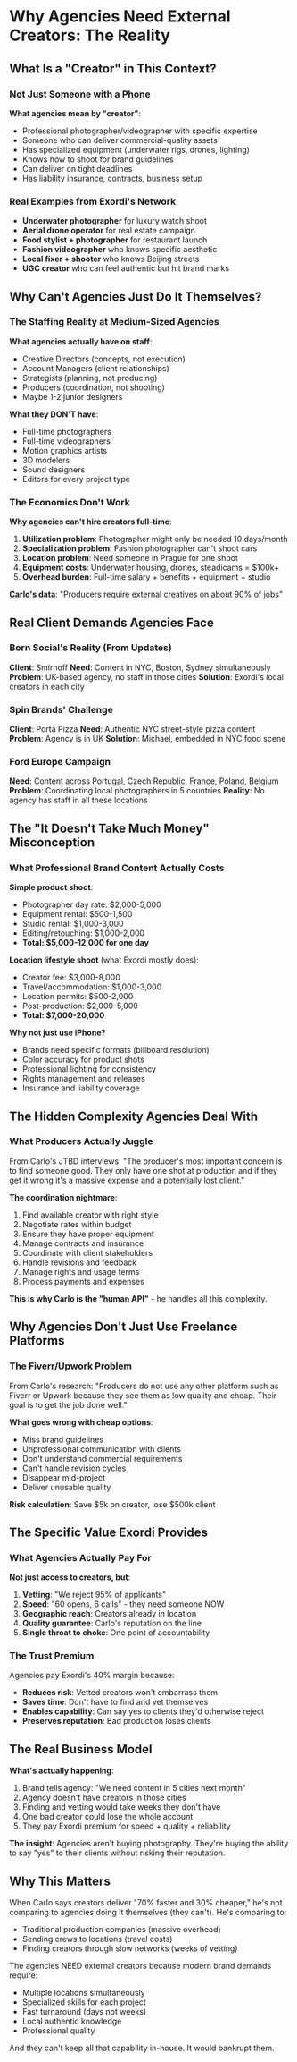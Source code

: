 # Why Agencies Need External Creators: The Reality

## What Is a "Creator" in This Context?

### Not Just Someone with a Phone
**What agencies mean by "creator"**:
- Professional photographer/videographer with specific expertise
- Someone who can deliver commercial-quality assets
- Has specialized equipment (underwater rigs, drones, lighting)
- Knows how to shoot for brand guidelines
- Can deliver on tight deadlines
- Has liability insurance, contracts, business setup

### Real Examples from Exordi's Network
- **Underwater photographer** for luxury watch shoot
- **Aerial drone operator** for real estate campaign
- **Food stylist + photographer** for restaurant launch
- **Fashion videographer** who knows specific aesthetic
- **Local fixer + shooter** who knows Beijing streets
- **UGC creator** who can feel authentic but hit brand marks

## Why Can't Agencies Just Do It Themselves?

### The Staffing Reality at Medium-Sized Agencies

**What agencies actually have on staff**:
- Creative Directors (concepts, not execution)
- Account Managers (client relationships)
- Strategists (planning, not producing)
- Producers (coordination, not shooting)
- Maybe 1-2 junior designers

**What they DON'T have**:
- Full-time photographers
- Full-time videographers  
- Motion graphics artists
- 3D modelers
- Sound designers
- Editors for every project type

### The Economics Don't Work

**Why agencies can't hire creators full-time**:
1. **Utilization problem**: Photographer might only be needed 10 days/month
2. **Specialization problem**: Fashion photographer can't shoot cars
3. **Location problem**: Need someone in Prague for one shoot
4. **Equipment costs**: Underwater housing, drones, steadicams = $100k+
5. **Overhead burden**: Full-time salary + benefits + equipment + studio

**Carlo's data**: "Producers require external creatives on about 90% of jobs"

## Real Client Demands Agencies Face

### Born Social's Reality (From Updates)
**Client**: Smirnoff
**Need**: Content in NYC, Boston, Sydney simultaneously
**Problem**: UK-based agency, no staff in those cities
**Solution**: Exordi's local creators in each city

### Spin Brands' Challenge
**Client**: Porta Pizza
**Need**: Authentic NYC street-style pizza content
**Problem**: Agency is in UK
**Solution**: Michael, embedded in NYC food scene

### Ford Europe Campaign
**Need**: Content across Portugal, Czech Republic, France, Poland, Belgium
**Problem**: Coordinating local photographers in 5 countries
**Reality**: No agency has staff in all these locations

## The "It Doesn't Take Much Money" Misconception

### What Professional Brand Content Actually Costs

**Simple product shoot**:
- Photographer day rate: $2,000-5,000
- Equipment rental: $500-1,500
- Studio rental: $1,000-3,000
- Editing/retouching: $1,000-2,000
- **Total: $5,000-12,000 for one day**

**Location lifestyle shoot** (what Exordi mostly does):
- Creator fee: $3,000-8,000
- Travel/accommodation: $1,000-3,000
- Location permits: $500-2,000
- Post-production: $2,000-5,000
- **Total: $7,000-20,000**

**Why not just use iPhone?**
- Brands need specific formats (billboard resolution)
- Color accuracy for product shots
- Professional lighting for consistency
- Rights management and releases
- Insurance and liability coverage

## The Hidden Complexity Agencies Deal With

### What Producers Actually Juggle
From Carlo's JTBD interviews: "The producer's most important concern is to find someone good. They only have one shot at production and if they get it wrong it's a massive expense and a potentially lost client."

**The coordination nightmare**:
1. Find available creator with right style
2. Negotiate rates within budget
3. Ensure they have proper equipment
4. Manage contracts and insurance
5. Coordinate with client stakeholders
6. Handle revisions and feedback
7. Manage rights and usage terms
8. Process payments and expenses

**This is why Carlo is the "human API"** - he handles all this complexity.

## Why Agencies Don't Just Use Freelance Platforms

### The Fiverr/Upwork Problem
From Carlo's research: "Producers do not use any other platform such as Fiverr or Upwork because they see them as low quality and cheap. Their goal is to get the job done well."

**What goes wrong with cheap options**:
- Miss brand guidelines
- Unprofessional communication with clients
- Don't understand commercial requirements
- Can't handle revision cycles
- Disappear mid-project
- Deliver unusable quality

**Risk calculation**: Save $5k on creator, lose $500k client

## The Specific Value Exordi Provides

### What Agencies Actually Pay For

**Not just access to creators, but**:
1. **Vetting**: "We reject 95% of applicants"
2. **Speed**: "60 opens, 6 calls" - they need someone NOW
3. **Geographic reach**: Creators already in location
4. **Quality guarantee**: Carlo's reputation on the line
5. **Single throat to choke**: One point of accountability

### The Trust Premium
Agencies pay Exordi's 40% margin because:
- **Reduces risk**: Vetted creators won't embarrass them
- **Saves time**: Don't have to find and vet themselves
- **Enables capability**: Can say yes to clients they'd otherwise reject
- **Preserves reputation**: Bad production loses clients

## The Real Business Model

**What's actually happening**:
1. Brand tells agency: "We need content in 5 cities next month"
2. Agency doesn't have creators in those cities
3. Finding and vetting would take weeks they don't have
4. One bad creator could lose the whole account
5. They pay Exordi premium for speed + quality + reliability

**The insight**: Agencies aren't buying photography. They're buying the ability to say "yes" to their clients without risking their reputation.

## Why This Matters

When Carlo says creators deliver "70% faster and 30% cheaper," he's not comparing to agencies doing it themselves (they can't). He's comparing to:
- Traditional production companies (massive overhead)
- Sending crews to locations (travel costs)
- Finding creators through slow networks (weeks of vetting)

The agencies NEED external creators because modern brand demands require:
- Multiple locations simultaneously
- Specialized skills for each project
- Fast turnaround (days not weeks)
- Local authentic knowledge
- Professional quality

And they can't keep all that capability in-house. It would bankrupt them.
